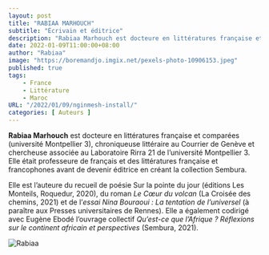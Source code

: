 ```yaml
---
layout: post 
title: "RABIAA MARHOUCH"
subtitle: "Écrivain et éditrice"
description: "Rabiaa Marhouch est docteure en littératures française et comparées (université Montpellier 3), chroniqueuse littéraire au Courrier de Genève et chercheuse associée au Laboratoire Rirra 21 de l’université Montpellier 3. Elle était professeure de français et des littératures française et francophones avant de devenir éditrice en créant la collection Sembura. "
date: 2022-01-09T11:00:00+08:00
author: "Rabiaa"
image: "https://boremandjo.imgix.net/pexels-photo-10906153.jpeg"
published: true
tags:
    - France 
    - Littérature
    - Maroc
URL: "/2022/01/09/nginmesh-install/"
categories: [ Auteurs ]
---
```


**Rabiaa Marhouch** est docteure en littératures française et comparées (université Montpellier 3), chroniqueuse littéraire au Courrier de Genève et chercheuse associée au Laboratoire Rirra 21 de l’université Montpellier 3. Elle était professeure de français et des littératures française et francophones avant de devenir éditrice en créant la collection Sembura. 

Elle est l’auteure du recueil de poésie Sur la pointe du jour (éditions Les Monteils, Roquedur, 2020), du roman *Le Cœur du volcan* (La Croisée des chemins, 2021) et de l’*essai Nina Bouraoui : La tentation de l’universel* (à paraître aux Presses universitaires de Rennes). Elle a également codirigé avec Eugène Ebodé l’ouvrage collectif *Qu’est-ce que l’Afrique ? Réflexions sur le continent africain et perspectives* (Sembura, 2021). 


![Rabiaa](https://boremandjo.imgix.net/Rabiaa.PNG)